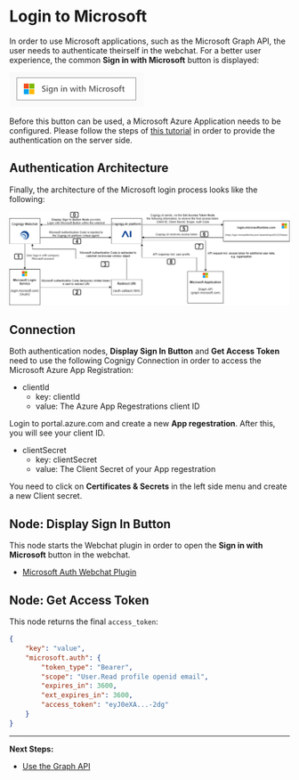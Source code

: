# Login to Microsoft

In order to use Microsoft applications, such as the Microsoft Graph API, the user needs to authenticate theirself in the webchat. For a better user experience, the common **Sign in with Microsoft** button is displayed:

<img src="../login/webchat-plugin/docs/signInWithMicrosoftWebchatPlugin.PNG" widt="300">

Before this button can be used, a Microsoft Azure Application needs to be configured. Please follow the steps of [this tutorial](../login/README.md) in order to provide the authentication on the server side.

## Authentication Architecture

Finally, the architecture of the Microsoft login process looks like the following:

<img src="./assets/microsoftAuthenticationArchitecture.png" widt="300">


## Connection

Both authentication nodes, **Display Sign In Button** and **Get Access Token** need to use the following Cognigy Connection in order to access the Microsoft Azure App Registration:

- clientId
    - key: clientId
    - value: The Azure App Regestrations client ID

Login to portal.azure.com and create a new **App regestration**. After this, you will see your client ID.

- clientSecret
    - key: clientSecret
    - value: The Client Secret of your App regestration

You need to click on **Certificates & Secrets** in the left side menu and create a new Client secret.

## Node: Display Sign In Button

This node starts the Webchat plugin in order to open the **Sign in with Microsoft** button in the webchat.

- [Microsoft Auth Webchat Plugin](../login/webchat-plugin/README.md)

## Node: Get Access Token

This node returns the final `access_token`: 
```json
{
    "key": "value",
    "microsoft.auth": {
        "token_type": "Bearer",
        "scope": "User.Read profile openid email",
        "expires_in": 3600,
        "ext_expires_in": 3600,
        "access_token": "eyJ0eXA...-2dg"
    }
}
```

---

**Next Steps:**

- [Use the Graph API](./graph-api.md)